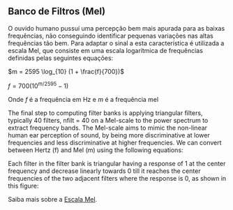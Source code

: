 ## Banco de Filtros (Mel)

O ouvido humano pussuí uma percepção bem mais apurada para as baixas frequências, não conseguindo identificar pequenas variações nas altas frequências tão bem. Para adaptar o sinal a esta característica é utilizada a escala Mel, que consiste em uma escala logarítmica de frequências definidas pelas seguintes equações:

$m = 2595 \log_{10} (1 + \frac{f}{700})$

$f = 700 (10^{m/2595} - 1)$

Onde $f$ é a frequência em Hz e $m$ é a frequência mel

The final step to computing filter banks is applying triangular filters, typically 40 filters, nfilt = 40 on a Mel-scale to the power spectrum to extract frequency bands. The Mel-scale aims to mimic the non-linear human ear perception of sound, by being more discriminative at lower frequencies and less discriminative at higher frequencies. We can convert between Hertz (f) and Mel (m) using the following equations:

Each filter in the filter bank is triangular having a response of 1 at the center frequency and decrease linearly towards 0 till it reaches the center frequencies of the two adjacent filters where the response is 0, as shown in this figure:


Saiba mais sobre a [Escala Mel](https://en.wikipedia.org/wiki/Mel_scale).